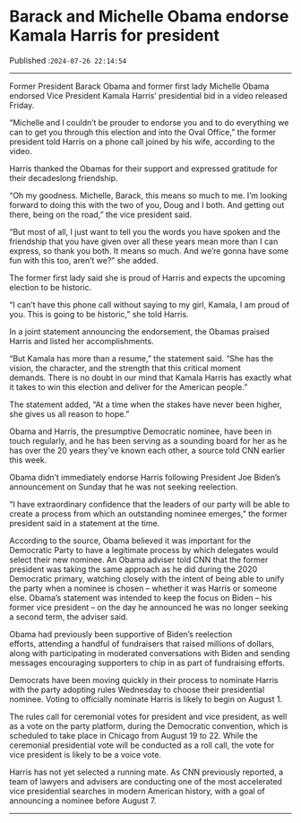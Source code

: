 # Barack and Michelle Obama endorse Kamala Harris for president

Published :`2024-07-26 22:14:54`

---

Former President Barack Obama and former first lady Michelle Obama endorsed Vice President Kamala Harris’ presidential bid in a video released Friday.

“Michelle and I couldn’t be prouder to endorse you and to do everything we can to get you through this election and into the Oval Office,” the former president told Harris on a phone call joined by his wife, according to the video.

Harris thanked the Obamas for their support and expressed gratitude for their decadeslong friendship.

“Oh my goodness. Michelle, Barack, this means so much to me. I’m looking forward to doing this with the two of you, Doug and I both. And getting out there, being on the road,” the vice president said.

“But most of all, I just want to tell you the words you have spoken and the friendship that you have given over all these years mean more than I can express, so thank you both. It means so much. And we’re gonna have some fun with this too, aren’t we?” she added.

The former first lady said she is proud of Harris and expects the upcoming election to be historic.

“I can’t have this phone call without saying to my girl, Kamala, I am proud of you. This is going to be historic,” she told Harris.

In a joint statement announcing the endorsement, the Obamas praised Harris and listed her accomplishments.

“But Kamala has more than a resume,” the statement said. “She has the vision, the character, and the strength that this critical moment demands. There is no doubt in our mind that Kamala Harris has exactly what it takes to win this election and deliver for the American people.”

The statement added, “At a time when the stakes have never been higher, she gives us all reason to hope.”

Obama and Harris, the presumptive Democratic nominee, have been in touch regularly, and he has been serving as a sounding board for her as he has over the 20 years they’ve known each other, a source told CNN earlier this week.

Obama didn’t immediately endorse Harris following President Joe Biden’s announcement on Sunday that he was not seeking reelection.

“I have extraordinary confidence that the leaders of our party will be able to create a process from which an outstanding nominee emerges,” the former president said in a statement at the time.

According to the source, Obama believed it was important for the Democratic Party to have a legitimate process by which delegates would select their new nominee. An Obama adviser told CNN that the former president was taking the same approach as he did during the 2020 Democratic primary, watching closely with the intent of being able to unify the party when a nominee is chosen – whether it was Harris or someone else. Obama’s statement was intended to keep the focus on Biden – his former vice president – on the day he announced he was no longer seeking a second term, the adviser said.

Obama had previously been supportive of Biden’s reelection efforts, attending a handful of fundraisers that raised millions of dollars, along with participating in moderated conversations with Biden and sending messages encouraging supporters to chip in as part of fundraising efforts.

Democrats have been moving quickly in their process to nominate Harris with the party adopting rules Wednesday to choose their presidential nominee. Voting to officially nominate Harris is likely to begin on August 1.

The rules call for ceremonial votes for president and vice president, as well as a vote on the party platform, during the Democratic convention, which is scheduled to take place in Chicago from August 19 to 22. While the ceremonial presidential vote will be conducted as a roll call, the vote for vice president is likely to be a voice vote.

Harris has not yet selected a running mate. As CNN previously reported, a team of lawyers and advisers are conducting one of the most accelerated vice presidential searches in modern American history, with a goal of announcing a nominee before August 7.

---

